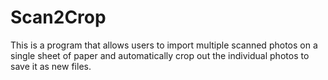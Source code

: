 # Scan2Crop
This is a program that allows users to import multiple scanned photos on a single sheet of paper and automatically crop out the individual photos to save it as new files.

